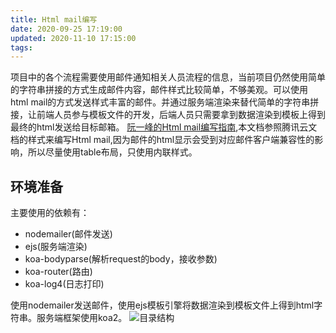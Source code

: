 ```yaml
---
title: Html mail编写
date: 2020-09-25 17:19:00
updated: 2020-11-10 17:15:00
tags:
---
```

项目中的各个流程需要使用邮件通知相关人员流程的信息，当前项目仍然使用简单的字符串拼接的方式生成邮件内容，邮件样式比较简单，不够美观。可以使用html mail的方式发送样式丰富的邮件。并通过服务端渲染来替代简单的字符串拼接，让前端人员参与模板文件的开发，后端人员只需要拿到数据渲染到模板上得到最终的html发送给目标邮箱。
[阮一峰的Html mail编写指南](http://www.ruanyifeng.com/blog/2013/06/html_email.html),本文档参照腾讯云文档的样式来编写Html mail,因为邮件的html显示会受到对应邮件客户端兼容性的影响，所以尽量使用table布局，只使用内联样式。

## 环境准备
主要使用的依赖有：
* nodemailer(邮件发送)
* ejs(服务端渲染)
* koa-bodyparse(解析request的body，接收参数)
* koa-router(路由)
* koa-log4(日志打印)

使用nodemailer发送邮件，使用ejs模板引擎将数据渲染到模板文件上得到html字符串。服务端框架使用koa2。
![目录结构](https://s3.bmp.ovh/imgs/2022/04/05/9346e609aa4bd385.png "目录结构")

